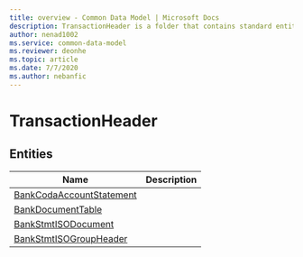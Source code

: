 ```yaml
---
title: overview - Common Data Model | Microsoft Docs
description: TransactionHeader is a folder that contains standard entities related to the Common Data Model.
author: nenad1002
ms.service: common-data-model
ms.reviewer: deonhe
ms.topic: article
ms.date: 7/7/2020
ms.author: nebanfic
---
```


# TransactionHeader


## Entities

|Name|Description|
|---|---|
|[BankCodaAccountStatement](BankCodaAccountStatement.md)||
|[BankDocumentTable](BankDocumentTable.md)||
|[BankStmtISODocument](BankStmtISODocument.md)||
|[BankStmtISOGroupHeader](BankStmtISOGroupHeader.md)||

